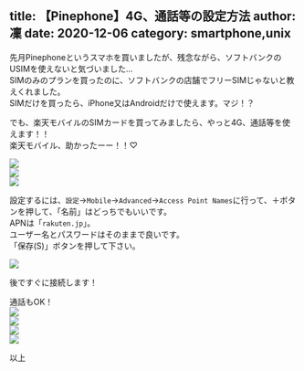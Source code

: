 title: 【Pinephone】4G、通話等の設定方法
author: 凜
date: 2020-12-06
category: smartphone,unix
----
先月Pinephoneというスマホを買いましたが、残念ながら、ソフトバンクのUSIMを使えないと気づいました…\
SIMのみのプランを買ったのに、ソフトバンクの店舗でフリーSIMじゃないと教えくれました。\
SIMだけを買ったら、iPhone又はAndroidだけで使えます。マジ！？

でも、楽天モバイルのSIMカードを買ってみましたら、やっと4G、通話等を使えます！！\
楽天モバイル、助かったーー！！♡

![](https://ass.technicalsuwako.moe/20201206_11h55m36s_grim.png)\
![](https://ass.technicalsuwako.moe/20201206_12h22m09s_grim.png)\
![](https://ass.technicalsuwako.moe/20201206_11h56m46s_grim.png)

設定するには、`設定`→`Mobile`→`Advanced`→`Access Point Names`に行って、＋ボタンを押して、「名前」はどっちでもいいです。\
APNは「`rakuten.jp`」。\
ユーザー名とパスワードはそのままで良いです。\
「保存(S)」ボタンを押して下さい。

![](https://ass.technicalsuwako.moe/20201206_11h56m05s_grim.png)

後ですぐに接続します！

通話もOK！\
![](https://ass.technicalsuwako.moe/20201206_11h57m34s_grim.png)\
![](https://ass.technicalsuwako.moe/20201206_11h57m48s_grim.png)\
![](https://ass.technicalsuwako.moe/20201206_11h57m53s_grim.png)\
![](https://ass.technicalsuwako.moe/IMG_6991.PNG)

以上
